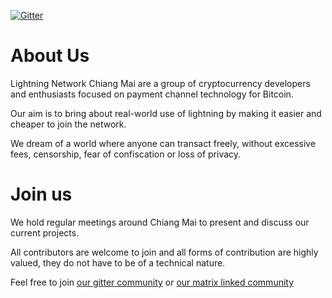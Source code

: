[![Gitter](https://badges.gitter.im/lncm/community.svg)](https://gitter.im/lncm/community?utm_source=badge&utm_medium=badge&utm_campaign=pr-badge)

# About Us

Lightning Network Chiang Mai are a group of cryptocurrency developers and enthusiasts focused on payment channel technology for Bitcoin.

Our aim is to bring about real-world use of lightning by making it easier and cheaper to join the network.

We dream of a world where anyone can transact freely, without excessive fees, censorship, fear of confiscation or loss of privacy.

# Join us

We hold regular meetings around Chiang Mai to present and discuss our current projects.

All contributors are welcome to join and all forms of contribution are highly valued, they do not have to be of a technical nature.

Feel free to join [our gitter community](https://gitter.im/lncm/community) or [our matrix linked community](https://matrix.to/#/%23lncm_community:gitter.im)
